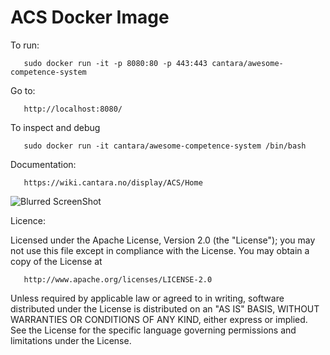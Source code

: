 ACS Docker Image
================

To run:
```
   sudo docker run -it -p 8080:80 -p 443:443 cantara/awesome-competence-system
```
Go to:
```
   http://localhost:8080/
```

To inspect and debug
```
   sudo docker run -it cantara/awesome-competence-system /bin/bash
```

Documentation:
```
   https://wiki.cantara.no/display/ACS/Home
```

![Blurred ScreenShot](https://raw.github.com/altran/cvapp/master/acs_blurred.png)



Licence:


   Licensed under the Apache License, Version 2.0 (the "License");
   you may not use this file except in compliance with the License.
   You may obtain a copy of the License at

       http://www.apache.org/licenses/LICENSE-2.0

   Unless required by applicable law or agreed to in writing, software
   distributed under the License is distributed on an "AS IS" BASIS,
   WITHOUT WARRANTIES OR CONDITIONS OF ANY KIND, either express or implied.
   See the License for the specific language governing permissions and
   limitations under the License.

 
